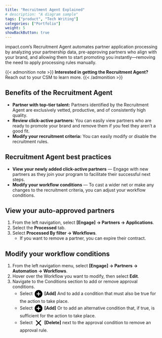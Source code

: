 ```yaml
---
title: "Recruitment Agent Explained"
# description: "A diagram sample"
tags: ["product", "Tech Writing"]
categories: ["Portfolio"]
weight: 5
showBackButton: true
---
```


impact.com’s Recruitment Agent automates partner application processing by analyzing your partnership data, pre-approving partners who align with your brand, and allowing them to start promoting you instantly—removing the need to apply processing rules manually.

{{< admonition note >}}
<b>Interested in getting the Recruitment Agent?</b> Reach out to your CSM to learn more.
{{< /admonition >}}

## Benefits of the Recruitment Agent

* **Partner with top-tier talent:** Partners identified by the Recruitment Agent are exclusively vetted, productive, and of consistently high quality.
* **Review click-active partners:** You can easily view partners who are ready to promote your brand and remove them if you feel they aren’t a good fit.
* **Modify your recruitment criteria:** You can easily modify or disable the recruitment rules.

## Recruitment Agent best practices

* **View your newly added click-active partners** — Engage with new partners as they join your program to facilitate their successful next steps.
* **Modify your workflow conditions** — To cast a wider net or make any changes to the recruitment criteria, you can adjust your workflow conditions.

## View your auto-approved partners

1. From the left navigation, select **[Engage] → Partners → Applications**.
2. Select the **Processed** tab.
3. Select **Processed By filter → Workflows**.
    * If you want to remove a partner, you can expire their contract.

## Modify your workflow conditions

1. From the left navigation menu, select **[Engage] → Partners → Automation → Workflows**.
2. Hover over the Workflow you want to modify, then select **Edit**.
3. Navigate to the Conditions section to add or remove approval conditions.
    * Select <svg xmlns="http://www.w3.org/2000/svg" viewBox="0 0 24 24" width="30px" style="vertical-align: middle;"><title>plus-circle</title><path d="M17,13H13V17H11V13H7V11H11V7H13V11H17M12,2A10,10 0 0,0 2,12A10,10 0 0,0 12,22A10,10 0 0,0 22,12A10,10 0 0,0 12,2Z" /></svg> **[Add]** And to add a condition that must also be true for the action to take place.
    * Select <svg xmlns="http://www.w3.org/2000/svg" viewBox="0 0 24 24" width="30px" style="vertical-align: middle;"><title>plus-circle</title><path d="M17,13H13V17H11V13H7V11H11V7H13V11H17M12,2A10,10 0 0,0 2,12A10,10 0 0,0 12,22A10,10 0 0,0 22,12A10,10 0 0,0 12,2Z" /></svg> **[Add]** Or to add an alternative condition that, if true, is sufficient for the action to take place.
    * Select <svg xmlns="http://www.w3.org/2000/svg" viewBox="0 0 24 24" width="30px" style="vertical-align: middle;"><title>close</title><path d="M19,6.41L17.59,5L12,10.59L6.41,5L5,6.41L10.59,12L5,17.59L6.41,19L12,13.41L17.59,19L19,17.59L13.41,12L19,6.41Z" /></svg> **[Delete]** next to the approval condition to remove an approval rule.